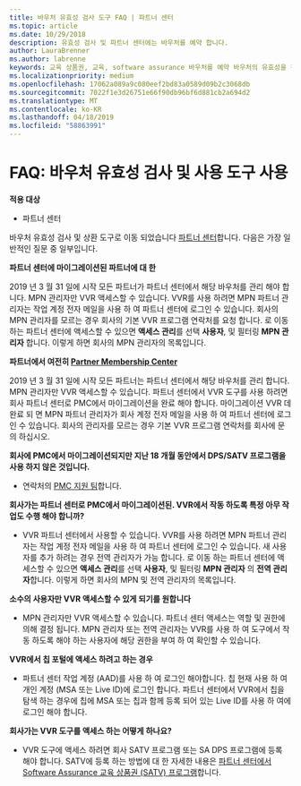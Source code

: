 ```yaml
---
title: 바우처 유효성 검사 도구 FAQ | 파트너 센터
ms.topic: article
ms.date: 10/29/2018
description: 유효성 검사 및 파트너 센터에는 바우처를 예약 합니다.
author: LauraBrenner
ms.author: labrenne
keywords: 교육 상품권, 교육, software assurance 바우처를 예약 바우처의 유효성을 검사합니다
ms.localizationpriority: medium
ms.openlocfilehash: 17062a089a9c080eef2bd83a0589d09b2c3068db
ms.sourcegitcommit: 7022f1e3d26751e66f90db96bf6d881cb2a694d2
ms.translationtype: MT
ms.contentlocale: ko-KR
ms.lasthandoff: 04/18/2019
ms.locfileid: "58863991"
---
```

# <a name="faq-using-the-voucher-validation-and-redemption-tool"></a>FAQ: 바우처 유효성 검사 및 사용 도구 사용 

**적용 대상**

- 파트너 센터

바우처 유효성 검사 및 상환 도구로 이동 되었습니다 [파트너 센터](https://partner.microsoft.com/en-us/pcv/dashboard/overview)합니다. 다음은 가장 일반적인 질문 중 일부입니다. 

**파트너 센터에 마이그레이션된 파트너에 대 한**

 2019 년 3 월 31 일에 시작 모든 파트너가 파트너 센터에서 해당 바우처를 관리 해야 합니다. MPN 관리자만 VVR 액세스할 수 있습니다. VVR를 사용 하려면 MPN 파트너 관리자는 작업 계정 전자 메일을 사용 하 여 파트너 센터에 로그인 수 있습니다. 회사의 MPN 관리자를 모르는 경우 회사의 기본 VVR 프로그램 연락처를 요청 합니다.  로 이동 하는 파트너 센터에 액세스할 수 있으면 **액세스 관리**를 선택 **사용자**, 및 필터링 **MPN 관리자** 합니다. 이렇게 하면 회사의 MPN 관리자의 목록입니다.  

**파트너에서 여전히 [Partner Membership Center](https://partner.microsoft.com/)**

2019 년 3 월 31 일에 시작 모든 파트너는 파트너 센터에서 해당 바우처를 관리 합니다. MPN 관리자만 VVR 액세스할 수 있습니다. 파트너 센터에서 VVR 도구를 사용 하려면 회사 파트너 센터로 PMC에서 마이그레이션을 완료 해야 합니다. 마이그레이션 VVR 데 완료 되 면 MPN 파트너 관리자가 회사 계정 전자 메일을 사용 하 여 파트너 센터에 로그인 수 있습니다. 회사의 관리자를 모르는 경우 기본 VVR 프로그램 연락처를 회사에 문의 하십시오.  


**회사에 PMC에서 마이그레이션되지만 지난 18 개월 동안에서 DPS/SATV 프로그램을 사용 하지 않은 것입니다.**

- 연락처의 [PMC 지원 팀](mailto:proghelp@microsoft.com)합니다. 


**회사가는 파트너 센터로 PMC에서 마이그레이션된. VVR에서 작동 하도록 특정 아무 작업도 수행 해야 합니까?** 

- VVR 파트너 센터에서 사용할 수 있습니다.  VVR를 사용 하려면 MPN 파트너 관리자는 작업 계정 전자 메일을 사용 하 여 파트너 센터에 로그인 수 있습니다. 새 사용자를 추가 하려는 경우 전역 관리자가 가능 합니다. 로 이동 하는 파트너 센터에 액세스할 수 있으면 **액세스 관리**를 선택 **사용자**, 및 필터링 **MPN 관리자** 의 **전역 관리자**합니다. 이렇게 하면 회사의 MPN 및 전역 관리자의 목록입니다.  

**소수의 사용자만 VVR 액세스할 수 있게 되기를 원합니다**

- MPN 관리자만 VVR 액세스할 수 있습니다. 파트너 센터 액세스는 역할 및 권한에 의해 결정 됩니다. MPN 관리자 또는 전역 관리자는 VVR를 사용 하 여 도구에서 작동 하도록 해야 하는 사용자에 해당 권한을 부여 하 여 확인할 수 있습니다.

**VVR에서 칩 포털에 액세스 하려고 하는 경우**

- 파트너 센터 작업 계정 (AAD)를 사용 하 여 로그인 해야합니다.  칩 현재 사용 하 여 개인 계정 (MSA 또는 Live ID)에 로그인 합니다.  파트너 센터에서 VVR에서 칩을 탐색 하는 경우에 칩에 MSA 또는 칩과 함께 등록 되어 있는 Live ID를 사용 하 여에 로그인 해야 합니다.

**회사가는 VVR 도구를 액세스 하는 어떻게 하나요?**

- VVR 도구에 액세스 하려면 회사 SATV 프로그램 또는 SA DPS 프로그램에 등록 해야 합니다.
SATV에 등록 하는 방법에 대 한 자세한 내용은 [파트너 센터에서 Software Assurance 교육 상품권 (SATV) 프로그램](software-assurance-satv.md)합니다.
 <!--
For information on how to enroll in Software Assurance DPS programs, read [Software Assurance programs in Partner Center](software-assurance-dps.md).-->